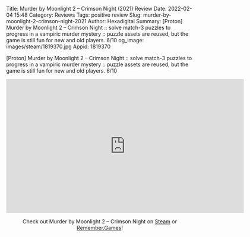 Title: Murder by Moonlight 2 – Crimson Night (2021) Review
Date: 2022-02-04 15:48
Category: Reviews
Tags: positive review
Slug: murder-by-moonlight-2-crimson-night-2021
Author: Hexadigital
Summary: [Proton] Murder by Moonlight 2 – Crimson Night :: solve match-3 puzzles to progress in a vampiric murder mystery :: puzzle assets are reused, but the game is still fun for new and old players. 6/10
og_image: images/steam/1819370.jpg
Appid: 1819370

[Proton] Murder by Moonlight 2 – Crimson Night :: solve match-3 puzzles to progress in a vampiric murder mystery :: puzzle assets are reused, but the game is still fun for new and old players. 6/10

<center><iframe src="https://www.youtube.com/embed/oRxQToreBBI?feature=oembed" allow="accelerometer; autoplay; encrypted-media; gyroscope; picture-in-picture" width="640" height="360" frameborder="0"></iframe>

Check out Murder by Moonlight 2 – Crimson Night on [Steam](https://store.steampowered.com/app/1819370/?curator_clanid=34633900) or [Remember.Games](https://remember.games/game/2978/)!</center>
